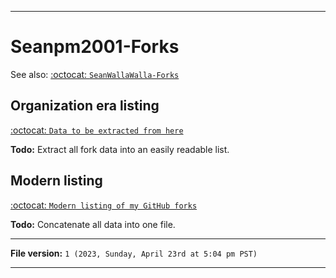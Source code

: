 
***

# Seanpm2001-Forks

See also: [:octocat: `SeanWallaWalla-Forks`](https://github.com/seanpm2001/SeanWallaWalla-Forks/)

## Organization era listing

[:octocat: `Data to be extracted from here`](https://github.com/seanpm2001/GitHub_Organization_Info/)

**Todo:** Extract all fork data into an easily readable list.

## Modern listing

[:octocat: `Modern listing of my GitHub forks`](https://github.com/seanpm2001/GitHub_Forklist/)

**Todo:** Concatenate all data into one file.

***

**File version:** `1 (2023, Sunday, April 23rd at 5:04 pm PST)`

***
